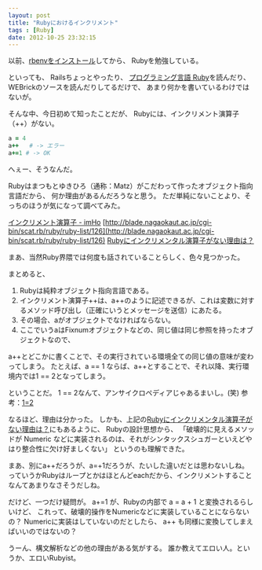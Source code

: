 ```yaml
---
layout: post
title: "Rubyにおけるインクリメント"
tags : [Ruby]
date: 2012-10-25 23:32:15
---
```



以前、[rbenvをインストール](../../../08/19/install-rails-by-rbenv/)してから、
Rubyを勉強している。

といっても、
Railsちょっとやったり、
[プログラミング言語 Ruby](http://www.amazon.co.jp/%E3%83%97%E3%83%AD%E3%82%B0%E3%83%A9%E3%83%9F%E3%83%B3%E3%82%B0%E8%A8%80%E8%AA%9E-Ruby-%E3%81%BE%E3%81%A4%E3%82%82%E3%81%A8-%E3%82%86%E3%81%8D%E3%81%B2%E3%82%8D/dp/4873113946)を読んだり、
WEBrickのソースを読んだりしてるだけで、
あまり何かを書いているわけではないが。


そんな中、今日初めて知ったことだが、
Rubyには、インクリメント演算子（++）がない。

```ruby
a = 4
a++   # -> エラー
a+=1 # -> OK
```

へぇー、そうなんだ。

Rubyはまつもとゆきひろ（通称：Matz）がこだわって作ったオブジェクト指向言語だから、
何か理由があるんだろうなと思う。
ただ単純にないことより、そっちのほうが気になって調べてみた。

[インクリメント演算子 - imHo](http://d.hatena.ne.jp/mokehehe/20070920/increment)
[http://blade.nagaokaut.ac.jp/cgi-bin/scat.rb/ruby/ruby-list/126](http://blade.nagaokaut.ac.jp/cgi-bin/scat.rb/ruby/ruby-list/126)
[Rubyにインクリメンタル演算子がない理由は？](http://okwave.jp/qa/q4634346.html)


まあ、当然Ruby界隈では何度も話されていることらしく、色々見つかった。

まとめると、

1. Rubyは純粋オブジェクト指向言語である。
2. インクリメント演算子++は、a++のように記述できるが、これは変数に対するメソッド呼び出し（正確にいうとメッセージを送信）にあたる。
3. その場合、aがオブジェクトでなければならない。
4. ここでいうaはFixnumオブジェクトなどの、同じ値は同じ参照を持ったオブジェクトなので、

a++とどこかに書くことで、その実行されている環境全ての同じ値の意味が変わってしまう。
たとえば、a == 1 ならば、a++とすることで、それ以降、実行環境内では1 == 2となってしまう。

ということだ。
1 == 2なんて、アンサイクロペディアじゃあるまいし。(笑)
参考：[1=2](http://ja.uncyclopedia.info/wiki/1%3D2)


なるほど、理由は分かった。
しかも、上記の[Rubyにインクリメンタル演算子がない理由は？](http://okwave.jp/qa/q4634346.html)にもあるように、
Rubyの設計思想から、
「破壊的に見えるメソッドが Numeric などに実装されるのは、それがシンタックスシュガーといえどやはり整合性に欠け好ましくない」
というのも理解できた。

まあ、別にa++だろうが、a=+1だろうが、たいした違いだとは思わないしね。
っていうかRubyはループとかはほとんどeachだから、インクリメントすることなんてあまりなさそうだしね。




だけど、一つだけ疑問が。
a+=1 が、Rubyの内部で a = a + 1 と変換されるらしいけど、
これって、破壊的操作をNumericなどに実装していることにならないの？
Numericに実装はしていないのだとしたら、
a++ も同様に変換してしまえばいいのではないの？

うーん、構文解析などの他の理由がある気がする。
誰か教えてエロい人。というか、エロいRubyist。




